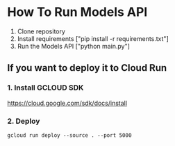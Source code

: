 # How To Run Models API
1. Clone repository
2. Install requirements ["pip install -r requirements.txt"]
3. Run the Models API ["python main.py"]
   
## If you want to deploy it to Cloud Run
### 1. Install GCLOUD SDK
https://cloud.google.com/sdk/docs/install 
### 2. Deploy
```
gcloud run deploy --source . --port 5000
```
